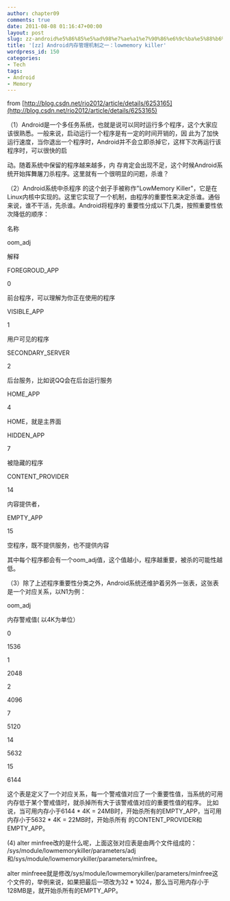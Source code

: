 ```yaml
---
author: chapter09
comments: true
date: 2011-08-08 01:16:47+00:00
layout: post
slug: zz-android%e5%86%85%e5%ad%98%e7%ae%a1%e7%90%86%e6%9c%ba%e5%88%b6%e4%b9%8b%e4%b8%80%ef%bc%9alowmemory-killer
title: '[zz] Android内存管理机制之一：lowmemory killer'
wordpress_id: 150
categories:
- Tech
tags:
- Android
- Memory
---
```


from [http://blog.csdn.net/rio2012/article/details/6253165](http://blog.csdn.net/rio2012/article/details/6253165)

（1）Android是一个多任务系统，也就是说可以同时运行多个程序，这个大家应该很熟悉。一般来说，启动运行一个程序是有一定的时间开销的，因 此为了加快运行速度，当你退出一个程序时，Android并不会立即杀掉它，这样下次再运行该程序时，可以很快的启<!-- more -->

动。随着系统中保留的程序越来越多，内 存肯定会出现不足，这个时候Android系统开始挥舞屠刀杀程序。这里就有一个很明显的问题，杀谁？

（2）Android系统中杀程序 的这个刽子手被称作"LowMemory Killer"，它是在Linux内核中实现的。这里它实现了一个机制，由程序的重要性来决定杀谁。通俗来说，谁不干活，先杀谁。Android将程序的 重要性分成以下几类，按照重要性依次降低的顺序：








名称


oom_adj


解释






FOREGROUD_APP


0


前台程序，可以理解为你正在使用的程序






VISIBLE_APP


1


用户可见的程序






SECONDARY_SERVER


2


后台服务，比如说QQ会在后台运行服务






HOME_APP


4


HOME，就是主界面






HIDDEN_APP


7


被隐藏的程序






CONTENT_PROVIDER


14


内容提供者，






EMPTY_APP


15


空程序，既不提供服务，也不提供内容




其中每个程序都会有一个oom_adj值，这个值越小，程序越重要，被杀的可能性越低。

（3）除了上述程序重要性分类之外，Android系统还维护着另外一张表，这张表是一个对应关系，以N1为例：








oom_adj


内存警戒值( 以4K为单位）






0


1536






1


2048






2


4096






7


5120






14


5632






15


6144




这个表是定义了一个对应关系，每一个警戒值对应了一个重要性值，当系统的可用内存低于某个警戒值时，就杀掉所有大于该警戒值对应的重要性值的程序。 比如说，当可用内存小于6144 * 4K = 24MB时，开始杀所有的EMPTY_APP，当可用内存小于5632 * 4K = 22MB时，开始杀所有
的CONTENT_PROVIDER和EMPTY_APP。

(4) alter minfree改的是什么呢，上面这张对应表是由两个文件组成的：
/sys/module/lowmemorykiller/parameters/adj和/sys/module/lowmemorykiller/parameters/minfree。

alter minfreee就是修改/sys/module/lowmemorykiller/parameters/minfree这个文件的，举例来说，如果把最后一项改为32 * 1024，那么当可用内存小于128MB是，就开始杀所有的EMPTY_APP。


